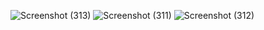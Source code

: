 ![Screenshot (313)](https://github.com/harshita1523/WebWizard-/assets/113065395/e7e96957-00d8-4e00-a785-3bf203750e48)
![Screenshot (311)](https://github.com/harshita1523/WebWizard-/assets/113065395/dda8397c-aa18-41c0-8051-3837b3624979)
![Screenshot (312)](https://github.com/harshita1523/WebWizard-/assets/113065395/c302e7f0-4820-435b-abc1-7487e4000a79)
